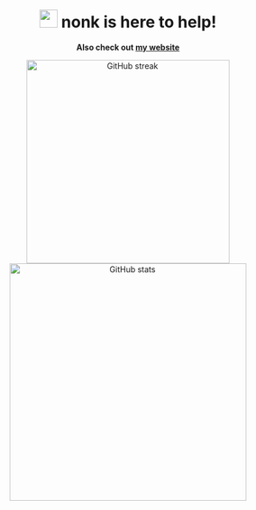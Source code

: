 <!-- markdownlint-disable MD033 MD045 -->

<h1 align="center">
    <a href="https://nonk.dev"><img width="32" height="32" src="assets/mars.avif"></a>
    nonk is here to help!
</h1>

**<p align="center">Also check out [my website](https://nonk.dev)</p>**

<div align="center">
    <a href="https://git.io/streak-stats">
        <img alt="GitHub streak" width="360" src="https://github-readme-streak-stats-eight.vercel.app/?user=nonk123&theme=transparent&background=00000000&card_width=360">
    </a>
    <a href="https://github.com/anuraghazra/github-readme-stats">
        <img alt="GitHub stats" width="420" src="https://github-readme-stats.vercel.app/api/?username=nonk123&custom_title=My+GitHub+Stats&theme=transparent&card_width=420">
    </a>
</div>
